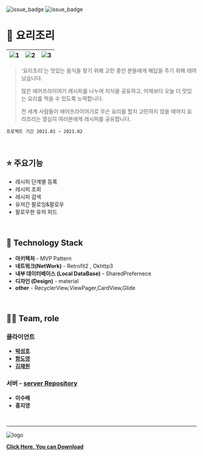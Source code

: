 ![issue_badge](https://img.shields.io/github/contributors/dnd-side-project/dnd-mentee-4th-1-frontend)
![issue_badge](https://img.shields.io/github/languages/top/dnd-side-project/dnd-mentee-4th-1-frontend)


# 👀 요리조리

![1](https://user-images.githubusercontent.com/55980680/123825458-e3043880-d939-11eb-89db-5e7f37ce53c5.png)  |   ![2](https://user-images.githubusercontent.com/55980680/123826171-7ccbe580-d93a-11eb-8242-34ef60676c02.png) | ![3](https://user-images.githubusercontent.com/55980680/123825480-e697bf80-d939-11eb-9331-b45613a2f012.png) |
:-------------------------:|:-------------------------:|:-------------------------:

> '요리조리'는 맛있는 음식을 찾기 위해 고민 중인 분들에게 해답을 주기 위해 태어났습니다.
>
> 많은 에어프라이어기 레시피를 나누며 지식을 공유하고, 어제보다 오늘 더 맛있는 요리를 먹을 수 있도록 노력합니다. 
> 
> 전 세계 사람들이 에어프라이어기로 무슨 요리를 할지 고민하지 않을 때까지 요리조리는 열심히 여러분에게 레시피를 공유합니다.


`프로젝트 기간 2021.01 ~ 2021.02`

<br>

## ⭐️ 주요기능
- 레시피 단계별 등록
- 레시피 조회
- 레시피 검색
- 유저간 팔로잉&팔로우
- 팔로우한 유저 피드

<br>

## 📌 Technology Stack

- **아키텍처**  -  MVP Pattern
- **네트워크(NetWork)**  -  Retrofit2 , Okhttp3
- **내부 데이터베이스 (Local DataBase)**  -  SharedPrefernece
- **디자인 (Design)**  -  material
- **other** - RecyclerView,ViewPager,CardView,Glide


<br>

## 👩‍💻 Team, role

### 클라이언트

- **[박성호](https://github.com/dreamspark00)** 
- **[함도영](https://github.com/onxmoreplz)** 
- **[김재원](https://github.com/ashwon12)**


### 서버 - [server Repository](https://github.com/dnd-side-project/dnd-mentee-4th-1-backend)
- **이수배**
- **홍지영**

<br>

---

![logo](https://user-images.githubusercontent.com/55980680/123829341-58253d00-d93d-11eb-816a-c82efbaf9af5.png)

[**Click Here, You can Download**](https://play.google.com/store/apps/details?id=com.googleplay.yorijori)

